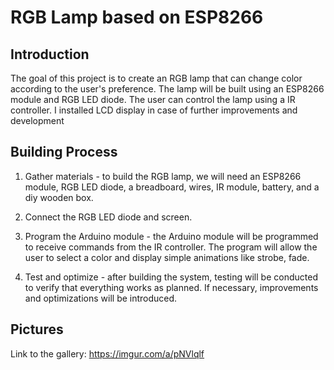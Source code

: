 
# RGB Lamp based on ESP8266

## Introduction

The goal of this project is to create an RGB lamp that can change color according to the user's preference. The lamp will be built using an ESP8266 module and RGB LED diode. The user can control the lamp using a IR controller.
I installed LCD display in case of further improvements and development

## Building Process

1.  Gather materials - to build the RGB lamp, we will need an ESP8266 module, RGB LED diode, a breadboard, wires, IR module, battery, and a diy wooden box.
    
2.  Connect the RGB LED diode and screen.
    
4.  Program the Arduino module - the Arduino module will be programmed to receive commands from the IR controller. The program will allow the user to select a color and display simple animations like strobe, fade.
    
5.  Test and optimize - after building the system, testing will be conducted to verify that everything works as planned. If necessary, improvements and optimizations will be introduced.
    

## Pictures

Link to the gallery: https://imgur.com/a/pNVlqlf
